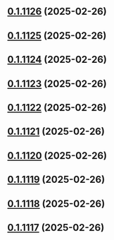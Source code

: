 ## [0.1.1126](https://github.com/binary-braids/terraform-oracle/compare/v0.1.1125...v0.1.1126) (2025-02-26)



## [0.1.1125](https://github.com/binary-braids/terraform-oracle/compare/v0.1.1124...v0.1.1125) (2025-02-26)



## [0.1.1124](https://github.com/binary-braids/terraform-oracle/compare/v0.1.1123...v0.1.1124) (2025-02-26)



## [0.1.1123](https://github.com/binary-braids/terraform-oracle/compare/v0.1.1122...v0.1.1123) (2025-02-26)



## [0.1.1122](https://github.com/binary-braids/terraform-oracle/compare/v0.1.1121...v0.1.1122) (2025-02-26)



## [0.1.1121](https://github.com/binary-braids/terraform-oracle/compare/v0.1.1120...v0.1.1121) (2025-02-26)



## [0.1.1120](https://github.com/binary-braids/terraform-oracle/compare/v0.1.1119...v0.1.1120) (2025-02-26)



## [0.1.1119](https://github.com/binary-braids/terraform-oracle/compare/v0.1.1118...v0.1.1119) (2025-02-26)



## [0.1.1118](https://github.com/binary-braids/terraform-oracle/compare/v0.1.1117...v0.1.1118) (2025-02-26)



## [0.1.1117](https://github.com/binary-braids/terraform-oracle/compare/v0.1.1116...v0.1.1117) (2025-02-26)



